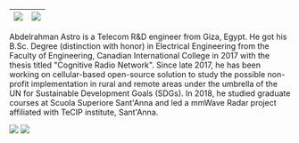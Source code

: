 
| [![](https://github.com/astro7x/astro7x/blob/master/img/git0.gif)](https://bridgeit.tech/astro)  | [![](https://github.com/astro7x/astro7x/blob/master/img/git1.gif)](https://bridgeit.tech/astro) 
|:---:|:---:|

Abdelrahman Astro is a Telecom R&D engineer from Giza, Egypt. He got his B.Sc. Degree (distinction with honor) in Electrical Engineering from the Faculty of Engineering, Canadian International College in 2017 with the thesis titled "Cognitive Radio Network". Since late 2017, he has been working on cellular-based open-source solution to study the possible non-profit implementation in rural and remote areas under the umbrella of the UN for Sustainable Development Goals (SDGs). In 2018, he studied graduate courses at Scuola Superiore Sant'Anna and led a mmWave Radar project affiliated with TeCIP institute, Sant'Anna.

[![](https://img.shields.io/badge/astro-v3.0-black)](https://bridgeit.tech/astro)
[![](https://img.shields.io/badge/bridgeit.tech-web-blue)](https://bridgeit.tech)
